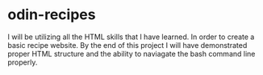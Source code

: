 # odin-recipes
I will be utilizing all the HTML skills that I have learned. In order to create a basic recipe website. 
By the end of this project I will have demonstrated proper HTML structure and the ability to naviagate the bash command line properly.